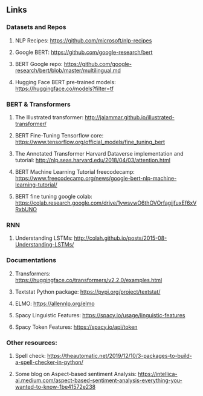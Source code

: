 
## Links

### Datasets and Repos

1. NLP Recipes: https://github.com/microsoft/nlp-recipes

3. Google BERT: https://github.com/google-research/bert

7. BERT Google repo: https://github.com/google-research/bert/blob/master/multilingual.md

11. Hugging Face BERT pre-trained models: https://huggingface.co/models?filter=tf


### BERT & Transformers

1. The Illustrated transformer: http://jalammar.github.io/illustrated-transformer/

3. BERT Fine-Tuning Tensorflow core: https://www.tensorflow.org/official_models/fine_tuning_bert

4. The Annotated Transformer Harvard Dataverse implementation and tutorial: http://nlp.seas.harvard.edu/2018/04/03/attention.html

5. BERT Machine Learning Tutorial freecodecamp: https://www.freecodecamp.org/news/google-bert-nlp-machine-learning-tutorial/

7. BERT fine tuning google colab: https://colab.research.google.com/drive/1ywsvwO6thOVOrfagjjfuxEf6xVRxbUNO

### RNN

1. Understanding LSTMs: http://colah.github.io/posts/2015-08-Understanding-LSTMs/

 
### Documentations

2. Transformers: https://huggingface.co/transformers/v2.2.0/examples.html

3. Textstat Python package: https://pypi.org/project/textstat/

5. ELMO: https://allennlp.org/elmo

6. Spacy Linguistic Features: https://spacy.io/usage/linguistic-features

7. Spacy Token Features: https://spacy.io/api/token


### Other resources:

1. Spell check: https://theautomatic.net/2019/12/10/3-packages-to-build-a-spell-checker-in-python/

2. Some blog on Aspect-based sentiment Analysis: https://intellica-ai.medium.com/aspect-based-sentiment-analysis-everything-you-wanted-to-know-1be41572e238
